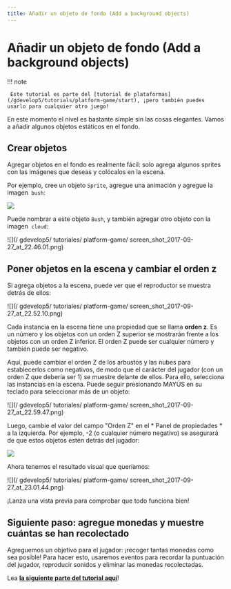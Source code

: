 ```yaml
---
title: Añadir un objeto de fondo (Add a background objects)
---
```

# Añadir un objeto de fondo (Add a background objects)

!!! note

     Este tutorial es parte del [tutorial de plataformas](/gdevelop5/tutorials/platform-game/start), ¡pero también puedes usarlo para cualquier otro juego!

En este momento el nivel es bastante simple sin las cosas elegantes. Vamos a añadir algunos objetos estáticos en el fondo.

## Crear objetos

Agregar objetos en el fondo es realmente fácil: solo agrega algunos sprites con las imágenes que deseas y colócalos en la escena.

Por ejemplo, cree un objeto `Sprite`, agregue una animación y agregue la imagen` bush`:

![](/gdevelop5/tutorials/platform-game/screen_shot_2017-09-27_at_22.45.14.png)

Puede nombrar a este objeto `Bush`, y también agregar otro objeto con la imagen` cloud`:

![](/ gdevelop5/ tutoriales/ platform-game/ screen_shot_2017-09-27_at_22.46.01.png)

## Poner objetos en la escena y cambiar el orden z

Si agrega objetos a la escena, puede ver que el reproductor se muestra detrás de ellos:

![](/ gdevelop5/ tutoriales/ platform-game/ screen_shot_2017-09-27_at_22.52.10.png)

Cada instancia en la escena tiene una propiedad que se llama **orden z**. Es un número y los objetos con un orden Z superior se mostrarán frente a los objetos con un orden Z inferior. El orden Z puede ser cualquier número y también puede ser negativo.

Aquí, puede cambiar el orden Z de los arbustos y las nubes para establecerlos como negativos, de modo que el carácter del jugador (con un orden Z que debería ser 1) se muestre delante de ellos. Para ello, selecciona las instancias en la escena. Puede seguir presionando MAYÚS en su teclado para seleccionar más de un objeto:

![](/ gdevelop5/ tutoriales/ platform-game/ screen_shot_2017-09-27_at_22.59.47.png)

Luego, cambie el valor del campo "Orden Z" en el * Panel de propiedades * a la izquierda. Por ejemplo, -2 (o cualquier número negativo) se asegurará de que estos objetos estén detrás del jugador:

![](/gdevelop5/tutorials/platform-game/screen_shot_2017-09-27_at_23.00.40.png)

Ahora tenemos el resultado visual que queríamos:

![](/ gdevelop5/ tutoriales/ platform-game/ screen_shot_2017-09-27_at_23.01.44.png)

¡Lanza una vista previa para comprobar que todo funciona bien!

## Siguiente paso: agregue monedas y muestre cuántas se han recolectado

Agreguemos un objetivo para el jugador: ¡recoger tantas monedas como sea posible! Para hacer esto, usaremos eventos para recordar la puntuación del jugador, reproducir sonidos y eliminar las monedas recolectadas.

Lea **[la siguiente parte del tutorial aquí](/es/gdevelop5/tutorials/platform-game/5-add-coins-and-number-of-collected-coins)**!
